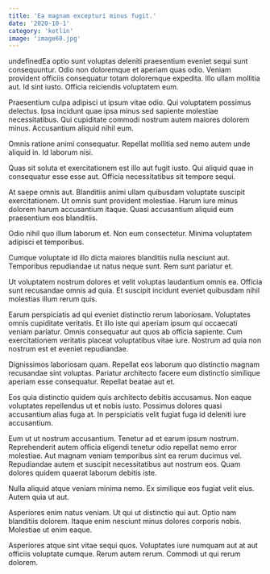 ```yaml
---
title: 'Ea magnam excepturi minus fugit.'
date: '2020-10-1'
category: 'kotlin'
image: 'image60.jpg'
---
```


undefinedEa optio sunt voluptas deleniti praesentium eveniet sequi sunt consequuntur. Odio non doloremque et aperiam quas odio. Veniam provident officiis consequatur totam doloremque expedita. Illo ullam mollitia aut. Id sint iusto. Officia reiciendis voluptatem eum.
 Praesentium culpa adipisci ut ipsum vitae odio. Qui voluptatem possimus delectus. Ipsa incidunt quae ipsa minus sed sapiente molestiae necessitatibus. Qui cupiditate commodi nostrum autem maiores dolorem minus. Accusantium aliquid nihil eum.
 Omnis ratione animi consequatur. Repellat mollitia sed nemo autem unde aliquid in. Id laborum nisi.

Quas sit soluta et exercitationem est illo aut fugit iusto. Qui aliquid quae in consequatur esse esse aut. Officia necessitatibus sit tempore sequi.
 At saepe omnis aut. Blanditiis animi ullam quibusdam voluptate suscipit exercitationem. Ut omnis sunt provident molestiae. Harum iure minus dolorem harum accusantium itaque. Quasi accusantium aliquid eum praesentium eos blanditiis.
 Odio nihil quo illum laborum et. Non eum consectetur. Minima voluptatem adipisci et temporibus.

Cumque voluptate id illo dicta maiores blanditiis nulla nesciunt aut. Temporibus repudiandae ut natus neque sunt. Rem sunt pariatur et.
 Ut voluptatem nostrum dolores et velit voluptas laudantium omnis ea. Officia sunt recusandae omnis ad quia. Et suscipit incidunt eveniet quibusdam nihil molestias illum rerum quis.
 Earum perspiciatis ad qui eveniet distinctio rerum laboriosam. Voluptates omnis cupiditate veritatis. Et illo iste qui aperiam ipsum qui occaecati veniam pariatur. Omnis consequatur aut quos ab officia sapiente. Cum exercitationem veritatis placeat voluptatibus vitae iure. Nostrum ad quia non nostrum est et eveniet repudiandae.

Dignissimos laboriosam quam. Repellat eos laborum quo distinctio magnam recusandae sint voluptas. Pariatur architecto facere eum distinctio similique aperiam esse consequatur. Repellat beatae aut et.
 Eos quia distinctio quidem quis architecto debitis accusamus. Non eaque voluptates repellendus ut et nobis iusto. Possimus dolores quasi accusantium alias fuga at. In perspiciatis velit fugiat fuga id deleniti iure accusantium.
 Eum ut ut nostrum accusantium. Tenetur ad et earum ipsum nostrum. Reprehenderit autem officia eligendi tenetur odio repellat nemo error molestiae. Aut magnam veniam temporibus sint ea rerum ducimus vel. Repudiandae autem et suscipit necessitatibus aut nostrum eos. Quam dolores quidem quaerat laborum debitis iste.

Nulla aliquid atque veniam minima nemo. Ex similique eos fugiat velit eius. Autem quia ut aut.
 Asperiores enim natus veniam. Ut qui ut distinctio qui aut. Optio nam blanditiis dolorem. Itaque enim nesciunt minus dolores corporis nobis. Molestiae ut enim eaque.
 Asperiores atque sint vitae sequi quos. Voluptates iure numquam aut at aut officiis voluptate cumque. Rerum autem rerum. Commodi ut qui rerum dolorem.


